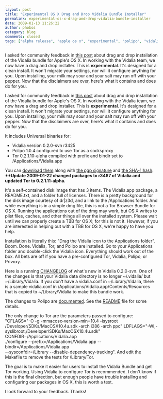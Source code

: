 ```yaml
---
layout: post
title: "Experimental OS X Drag and Drop Vidalia Bundle Installer"
permalink: experimental-os-x-drag-and-drop-vidalia-bundle-installer
date: 2009-01-13 11:26:22
author: phobos
category: blog
comments: closed
tags: ["alpha release", "apple os x", "experimental", "polipo", "vidalia bundle"]
---
```


I asked for community feedback in [this post](https://blog.torproject.org/blog/os-x-vidalia-bundle-thoughts) about drag and drop installation of the Vidalia bundle for Apple's OS X. In working with the Vidalia team, we now have a drag and drop installer. This is **experimental**. It's designed for a clean install. It won't migrate your settings, nor will it configure anything for you. Upon installing, your milk may sour and your salt may run off with your pepper. Now that the disclaimers are over, here's what it contains and does do for you.

<!-- more -->

I asked for community feedback in [this post](https://blog.torproject.org/blog/os-x-vidalia-bundle-thoughts) about drag and drop installation of the Vidalia bundle for Apple's OS X. In working with the Vidalia team, we now have a drag and drop installer. This is **experimental**. It's designed for a clean install. It won't migrate your settings, nor will it configure anything for you. Upon installing, your milk may sour and your salt may run off with your pepper. Now that the disclaimers are over, here's what it contains and does do for you.

It includes Universal binaries for:

-   Vidalia version 0.2.0-svn r3425
-   Polipo 1.0.4 configured to use Tor as a socksproxy
-   Tor 0.2.1.10-alpha compiled with prefix and bindir set to /Applications/Vidalia.app

You can [download them](http://interloper.org/tmp/vidalia/vidalia-bundle-0.2.1.11-alpha-0.2.0-svn-r3467-universal.dmg) along with [the pgp signature](http://interloper.org/tmp/vidalia/vidalia-bundle-0.2.1.11-alpha-0.2.0-svn-r3467-universal.dmg.asc) and [the SHA-1 hash](http://interloper.org/tmp/vidalia/vidalia-bundle-0.2.1.11-alpha-0.2.0-svn-r3467-universal.dmg.sha1). **\*\*Update 2009-01-22 changed packages to r3467 of Vidalia and updated Tor to 0.2.1.11-alpha.**

It's a self-contained disk image that has 3 items. The Vidalia.app package, a README.txt, and a folder full of licenses. There is a pretty background for the disk image courtesy of dr|z3d, and a link to the /Applications folder. And while everything is in a simple dmg file, this is not a Tor Browser Bundle for OS X. Running the applications out of the dmg may work, but OS X writes to plist files, caches, and other things all over the installed system. Please wait until we can properly create a TBB for OS X; for this is not it. However, if you are interested in helping out with a TBB for OS X, we're happy to have you help.

Installation is literally this: "Drag the Vidalia icon to the Applications folder". Boom. Done. Vidalia, Tor, and Polipo are installed. Go to your Applications folder and double-click the Vidalia icon. Everything should work out of the box. All bets are off if you have a pre-configured Tor, Vidalia, Polipo, or Privoxy.

Here is a running [CHANGELOG](http://trac.vidalia-project.net/browser/vidalia/trunk/CHANGELOG) of what's new in Vidalia 0.2.0-svn. One of the changes is that your Vidalia data directory is no longer \~/.vidalia/ but \~/Library/Vidalia. If you don't have a vidalia.conf in \~/Library/Vidalia, there is a sample vidalia.conf in /Applications/Vidalia.app/Contents/Resources that is copied to \~/Library/Vidalia to make this bundle work.

The changes to Polipo are [documented](https://svn.torproject.org/svn/tor/trunk/contrib/polipo/). See the [README](https://svn.torproject.org/svn/tor/trunk/contrib/polipo/README) file for some details.

The only change to Tor are the parameters passed to configure:  
 "CFLAGS="-O -g -mmacosx-version-min=10.4 -isysroot /Developer/SDKs/MacOSX10.4u.sdk -arch i386 -arch ppc" LDFLAGS="-Wl,-syslibroot,/Developer/SDKs/MacOSX10.4u.sdk"  
 CONFDIR=/Applications/Vidalia.app  
 ./configure --prefix=/Applications/Vidalia.app --bindir=/Applications/Vidalia.app  
 --sysconfdir=/Library --disable-dependency-tracking". And edit the Makefile to remove the tests for /Library/Tor.

The goal is to make it easier for users to install the Vidalia Bundle and get Tor working. Using Vidalia to configure Tor is recommended. I don't know if this is the final direction, but enough people have trouble installing and configuring our packages in OS X, this is worth a test.

I look forward to your feedback. Thanks!
